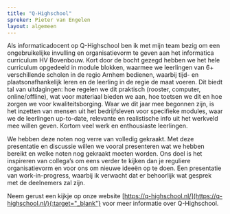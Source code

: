 ```yaml
---
title: "Q-Highschool"
spreker: Pieter van Engelen
layout: algemeen
---
```

 
Als informaticadocent op Q-Highschool ben ik met mijn team bezig om een ongebruikelijke invulling 
en organisatievorm te geven aan het informatica curriculum HV Bovenbouw. 
Kort door de bocht gezegd hebben we het hele curriculum opgedeeld in module blokken, 
waarmee we leerlingen van 6+ verschillende scholen in de regio Arnhem bedienen, 
waarbij tijd- en plaatsonafhankelijk leren en 
de leerling in de regie de maat voeren. 
Dit biedt tal van uitdagingen: hoe regelen we dit praktisch (rooster, computer, online/offline), 
wat voor materiaal bieden we aan, hoe toetsen we dit en 
hoe zorgen we voor kwaliteitsborging. 
Waar we dit jaar mee begonnen zijn, 
is het inzetten van mensen uit het bedrijfsleven voor specifieke modules, 
waar we de leerlingen up-to-date, 
relevante en realistische info uit het werkveld mee willen geven. 
Kortom veel werk en enthousiaste leerlingen.
 
We hebben deze noten nog verre van volledig gekraakt. 
Met deze presentatie en discussie willen we vooral presenteren wat we hebben bereikt en 
welke noten nog gekraakt moeten worden. 
Ons doel is het inspireren van collega’s om eens verder te kijken 
dan je reguliere organisatievorm en 
voor ons om nieuwe ideeën op te doen. 
Een presentatie van work-in-progress, 
waarbij ik verwacht dat er behoorlijk wat gesprek met de deelnemers zal zijn.
 
Neem gerust een kijkje op onze website 
[https://q-highschool.nl/](https://q-highschool.nl/){:target="_blank"}
voor meer informatie over Q-Highschool. 
